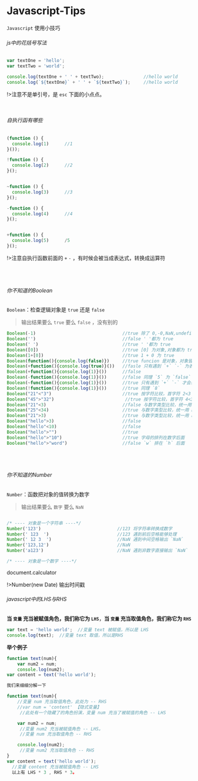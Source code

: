 # Javascript-Tips

`Javascript` 使用小技巧

###### js中的花括号写法

```javascript
var textOne = 'hello';
var textTwo = 'world';

console.log(textOne + ' ' + textTwo);               //hello world
console.log(`${textOne}` + ' ' + `${textTwo}`);     //hello world
```

!>注意不是单引号，是 `esc` 下面的小点点。

<Br>


###### 自执行函有哪些

```javascript
(function () { 
  console.log(1)      //1
}()); 

!function () { 
  console.log(2)      //2
}();


~function () { 
  console.log(3)      //3
}();

-function () { 
  console.log(4)      //4
}();


+function () { 
  console.log(5)      /5
}();

```

!>注意自执行函数前面的 `+` `-` ，有时候会被当成表达式，转换成运算符

<br>
<br>

###### 你不知道的Boolean

`Boolean`：检查逻辑对象是 `true` 还是 `false`

>输出结果要么 `true` 要么 `false` ，没有别的

```javascript
Boolean(-1)                                 //true 除了 0,-0,NaN,undefined,null,''都为 true
Boolean('')                                 //false ' '都为 true
Boolean(' ')                                //true ' '都为 true
Boolean([0])                                //true [0] 为对象,对象都为 true
Boolean(1+[0])                              //true 1 + 0 为 true
Boolean(function(){console.log(false)})     //true funcion 是对象，对象皆为 true
Boolean(+function(){console.log(true)}())   //fasle 只有遇到 `+` `-` 为表达式 为 `false`
Boolean(+function(){console.log(1)}())      //false 
Boolean(-function(){console.log(1)}())      //false 同理 `5` 为 `false`
Boolean(~function(){console.log(1)}())      //true 只有遇到 `+` `-` 才会表达式，才为 `false`
Boolean(!function(){console.log(1)}())      //true 同理 `8` 
Boolean("21"<"3")                           //true 按字符比较，首字符 2<3 返回 `true` 
Boolean("45">"32")                           //true 按字符比较，首字符 4<3 ，后面无论怎样都不用比 返回 `true` 
Boolean("21"<3)                             //false 与数字类型比较，统一用 Number() 转换，21 >3 所以为 `false`
Boolean("25"<34)                            //true 与数字类型比较，统一用 Number() 转换，21 >3 所以为 `false`
Boolean("21">3)                             //true 与数字类型比较，统一用 Number()， Number('hello') 为 NaN 
Boolean("hello">3)                          //false 
Boolean("hello"<10)                         //false
Boolean("hello">"")                         //true
Boolean("hello">"10")                       //true 字母的排列在数字后面
Boolean("hello">"word")                     //false `w` 排在 `h` 后面
```

<br>
<br>

###### 你不知道的Number

`Number`：函数把对象的值转换为数字

>输出结果要么 `数字` 要么 `NaN`

```javascript

/* ---- 对象是一个字符串 ----*/
Number('123')                             //123 将字符串转换成数字
Number(' 123  ')                          //123 遇到前后空格能够处理
Number(' 12 3  ')                         //NaN 遇到中间空格输出 `NaN`
Number('123,12')                          //NaN 
Number('a123')                            //NaN 遇到非数字直接输出 `NaN`

/* ---- 对象是一个数字 ----*/
```

document.calculator

!>Number(new Date) 输出时间戳


###### javascript中的LHS与RHS

**当 `变量` 充当被赋值角色，我们称它为 `LHS`**，**当 `变量` 充当取值角色，我们称它为 `RHS`**


```javascript
var text = 'hello world';  //变量 text 被赋值，所以是 LHS
console.log(text);  //变量 text 取值，所以是RHS
```

**举个例子**

```javascript
function text(num){  
    var num2 = num; 
    console.log(num2);
var content = text('hello world');

我们来细细分解一下

function text(num){  
    //变量 num 充当取值角色，此处为 -- RHS
    //var num = 'content' 【隐式变量】
     //此处有一个隐藏了的角色扮演，变量 num 充当了被赋值的角色 -- LHS

    var num2 = num; 
     //变量 num2 充当被赋值角色 -- LHS。 
     //变量 num 充当取值角色 -- RHS

    console.log(num2);
     //变量 num2 充当取值角色 -- RHS
}
var content = text('hello world');
  //变量 content 充当被赋值角色 -- LHS
  以上有 LHS * 3 , RHS * 3。

```

###### 